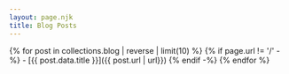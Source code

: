 ```yaml
---
layout: page.njk
title: Blog Posts
---
```

{% for post in collections.blog | reverse | limit(10) %}
  {% if page.url != '/' -%}
    - [{{ post.data.title }}]({{ post.url | url}})
  {% endif -%}
{% endfor %}